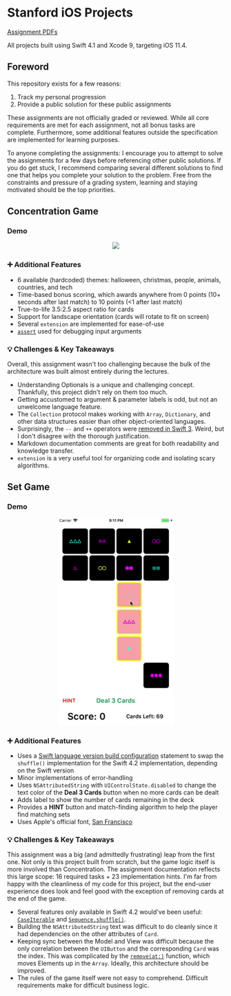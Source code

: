# Stanford iOS Projects

[Assignment PDFs](https://drive.google.com/drive/folders/1-TWZDChwwzkiGzt78QlPZDzN-j82JfR6)

All projects built using Swift 4.1 and Xcode 9, targeting iOS 11.4.

## Foreword

This repository exists for a few reasons:

1. Track my personal progression
1. Provide a public solution for these public assignments

These assignments are not officially graded or reviewed. While all core requirements are met for each assignment, not all bonus tasks are complete. Furthermore, some additional features outside the specification are implemented for learning purposes.

To anyone completing the assignments: I encourage you to attempt to solve the assignments for a few days before referencing other public solutions. If you do get stuck, I recommend comparing several different solutions to find one that helps you complete your solution to the problem. Free from the constraints and pressure of a grading system, learning and staying motivated should be the top priorities.

## Concentration Game

### Demo

<p align="center">
	<img src="Demos/concentration.gif">
</p>

### :heavy_plus_sign: Additional Features

- 6 available (hardcoded) themes: halloween, christmas, people, animals, countries, and tech
- Time-based bonus scoring, which awards anywhere from 0 points (10+ seconds after last match) to 10 points (<1 after last match)
- True-to-life 3.5:2.5 aspect ratio for cards
- Support for landscape orientation (cards will rotate to fit on screen)
- Several `extension` are implemented for ease-of-use
- [`assert`](https://developer.apple.com/documentation/swift/1541112-assert) used for debugging input arguments

### :bulb: Challenges & Key Takeaways

Overall, this assignment wasn't too challenging because the bulk of the architecture was built almost entirely during the lectures.

- Understanding Optionals is a unique and challenging concept. Thankfully, this project didn't rely on them too much.
- Getting accustomed to argument & parameter labels is odd, but not an unwelcome language feature.
- The `Collection` protocol makes working with `Array`, `Dictionary`, and other data structures easier than other object-oriented languages.
- Surprisingly, the `--` and `++` operators were [removed in Swift 3](https://github.com/apple/swift-evolution/blob/master/proposals/0004-remove-pre-post-inc-decrement.md). Weird, but I don't disagree with the thorough justification.
- Markdown documentation comments are great for both readability and knowledge transfer.
- `extension` is a very useful tool for organizing code and isolating scary algorithms.

## Set Game

### Demo

<p align="center">
	<img src="Demos/set.gif">
</p>

### :heavy_plus_sign: Additional Features

- Uses a [Swift language version build configuration](https://github.com/apple/swift-evolution/blob/master/proposals/0020-if-swift-version.md) statement to swap the `shuffle()` implementation for the Swift 4.2 implementation, depending on the Swift version
- Minor implementations of error-handling
- Uses `NSAttributedString` with `UIControlState.disabled` to change the text color of the **Deal 3 Cards** button when no more cards can be dealt
- Adds label to show the number of cards remaining in the deck
- Provides a **HINT** button and match-finding algorithm to help the player find matching sets
- Uses Apple's official font, [San Francisco](https://developer.apple.com/fonts/)

### :bulb: Challenges & Key Takeaways

This assignment was a big (and admittedly frustrating) leap from the first one. Not only is this project built from scratch, but the game logic itself is more involved than Concentration. The assignment documentation reflects this large scope: 16 required tasks + 23 implementation hints. I'm far from happy with the cleanliness of my code for this project, but the end-user experience does look and feel good with the exception of removing cards at the end of the game.

- Several features only available in Swift 4.2 would've been useful: [`CaseIterable`](https://github.com/apple/swift-evolution/blob/master/proposals/0194-derived-collection-of-enum-cases.md) and [`Sequence.shuffle()`](https://github.com/apple/swift-evolution/blob/master/proposals/0202-random-unification.md).
- Building the `NSAttributedString` text was difficult to do cleanly since it had dependencies on the other attributes of `Card`.
- Keeping sync between the Model and View was difficult because the only correlation between the `UIButton` and the corresponding `Card` was the index. This was complicated by the [`remove(at:)`](https://developer.apple.com/documentation/swift/array/1641390-remove) function, which moves Elements up in the `Array`. Ideally, this architecture should be improved.
- The rules of the game itself were not easy to comprehend. Difficult requirements make for difficult business logic.

